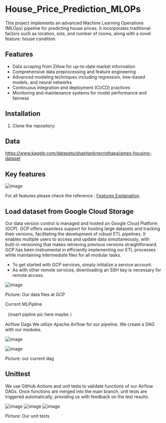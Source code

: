 # House_Price_Prediction_MLOPs
This project implements an advanced Machine Learning Operations (MLOps) pipeline for predicting house prices. It incorporates traditional factors such as location, size, and number of rooms, along with a novel feature: house condition.

## Features

- Data scraping from Zillow for up-to-date market information
- Comprehensive data preprocessing and feature engineering
- Advanced modeling techniques including regression, tree-based models, and neural networks
- Continuous integration and deployment (CI/CD) practices
- Monitoring and maintenance systems for model performance and fairness

## Installation

1. Clone the repository:


## Data
https://www.kaggle.com/datasets/shashanknecrothapa/ames-housing-dataset 

## Key features
![image](https://github.com/user-attachments/assets/82150931-caac-4779-8d48-8e7c4ee0f828)


For all features please check the reference : [Features Explanation](https://docs.google.com/spreadsheets/d/1XL6LJVgLLU27yV7a_oh2zuqhGOI3Syg-jWpmr0Ekk14/edit?gid=0#gid=0).





## Load dataset from Google Cloud Storage
Our data version control is managed and hosted on Google Cloud Platform (GCP). GCP offers seamless support for hosting large datasets and tracking their versions, facilitating the development of robust ETL pipelines. It enables multiple users to access and update data simultaneously, with built-in versioning that makes retrieving previous versions straightforward. GCP has been instrumental in efficiently implementing our ETL processes while maintaining intermediate files for all modular tasks.

- To get started with GCP services, simply initialize a service account.
- As with other remote services, downloading an SSH key is necessary for remote access.

![image](https://github.com/user-attachments/assets/9b1e2f1e-82fc-4628-be23-db7f63b685f4)

Picture: Our data files at GCP

Current MLPipline

（insert pipline pic here maybe ）

Airflow Dags
We utilize Apache Airflow for our pipeline. We create a DAG with our modules.

![image](https://github.com/user-attachments/assets/a8ecfda0-bf73-4ce4-9c8c-46b162cf10a2)

![image](https://github.com/user-attachments/assets/1282bf7d-c42b-4383-a2b3-73847527460f)

Picture: our current dag


## Unittest

We use GitHub Actions and unit tests to validate functions of our Airflow DAGs. Once functions are merged into the main branch, unit tests are triggered automatically, providing us with feedback on the test results.

![image](https://github.com/user-attachments/assets/dd5985b6-f473-4a29-b036-991de9a1e4b4)
![image](https://github.com/user-attachments/assets/28978057-f8c0-4e58-bbec-e66ecf3a1ae6)
![image](https://github.com/user-attachments/assets/74c31c68-e3ad-4c8e-ac46-17482e6718f7)

Picture: Our unit tests




